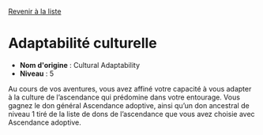 [Revenir à la liste](list.md)

# Adaptabilité culturelle

 * **Nom d'origine** : Cultural Adaptability
 * **Niveau** : 5


<p>Au cours de vos aventures, vous avez affiné votre capacité à vous adapter à la culture de l’ascendance qui prédomine dans votre entourage. Vous gagnez le don général Ascendance adoptive, ainsi qu’un don ancestral de niveau 1 tiré de la liste de dons de l’ascendance que vous avez choisie avec Ascendance adoptive.</p>